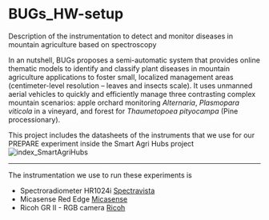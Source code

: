 # BUGs_HW-setup
Description of the instrumentation to detect and monitor diseases in mountain agriculture based on spectroscopy

In an nutshell, BUGs proposes a semi-automatic system that provides online thematic models to identify and classify plant diseases in mountain agriculture applications to foster small, localized management areas (centimeter-level resolution – leaves and insects scale). It uses unmanned aerial vehicles to quickly and efficiently manage three contrasting complex mountain scenarios: apple orchard monitoring *Alternaria*, *Plasmopara viticola* in a vineyard, and forest for *Thaumetopoea pityocampa* (Pine processionary).

This project includes the datasheets of the instruments that we use for our PREPARE experiment inside the Smart Agri Hubs project
![index_SmartAgriHubs](https://user-images.githubusercontent.com/22096475/145731180-dfd44ef0-fb9e-4e7c-af67-31b770d36471.png)

---

The instrumentation we use to run these experiments is

* Spectroradiometer HR1024i [Spectravista](https://spectravista.com/instruments/hr-1024i/)
* Micasense Red Edge  [Micasense](https://micasense.com/rededge-mx/)
* Ricoh GR II - RGB camera [Ricoh](https://www.ricoh-imaging.co.jp/english/products/gr-2/)

